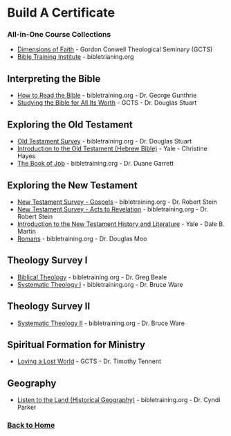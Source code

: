 # Build A Certificate

### All-in-One Course Collections
* [Dimensions of Faith](https://www.gordonconwell.edu/dimensions-of-the-faith/) - Gordon Conwell Theological Seminary (GCTS)
* [Bible Training Institute](https://www.biblicaltraining.org/institute) - bibletrianing.org

## Interpreting the Bible
* [How to Read the Bible](https://www.biblicaltraining.org/read-bible/george-guthrie) - bibletraining.org - Dr. George Gunthrie
* [Studying the Bible for All Its Worth](https://www.gordonconwell.edu/dimensions-of-the-faith/#biblical-interpretation) - GCTS - Dr. Douglas Stuart

## Exploring the Old Testament
* [Old Testament Survey](https://www.biblicaltraining.org/old-testament-survey/douglas-stuart?page=1) - bibletraining.org - Dr. Douglas Stuart
* [Introduction to the Old Testament (Hebrew Bible)](https://oyc.yale.edu/NODE/241) - Yale - Christine Hayes
* [The Book of Job](https://www.biblicaltraining.org/book-of-job/duane-garrett) - bibletraining.org - Dr. Duane Garrett

## Exploring the New Testament
* [New Testament Survey - Gospels](https://www.biblicaltraining.org/new-testament-survey-1/robert-stein) - bibletraining.org - Dr. Robert Stein
* [New Testament Survey - Acts to Revelation](https://www.biblicaltraining.org/new-testament-survey-2/robert-stein) - bibletraining.org - Dr. Robert Stein
* [Introduction to the New Testament History and Literature](https://oyc.yale.edu/NODE/246) - Yale - Dale B. Martin
* [Romans](https://www.biblicaltraining.org/romans/douglas_moo) - bibletraining.org - Dr. Douglas Moo

## Theology Survey I

* [Biblical Theology](https://www.biblicaltraining.org/biblical-theology/greg-beale) - bibletraining.org - Dr. Greg Beale
* [Systematic Theology I](https://www.biblicaltraining.org/systematic-theology-1/bruce-ware) - bibletraining.org - Dr. Bruce Ware

## Theology Survey II
* [Systematic Theology II](https://www.biblicaltraining.org/systematic-theology-2/bruce-ware) - bibletraining.org - Dr. Bruce Ware

## Spiritual Formation for Ministry
* [Loving a Lost World](https://www.gordonconwell.edu/dimensions-of-the-faith/#world-missions) - GCTS - Dr. Timothy Tennent

## Geography
* [Listen to the Land (Historical Geography)](https://www.biblicaltraining.org/listen-land/cyndi-parker) - bibletraining.org - Dr. Cyndi Parker

### [Back to Home](README.md)

